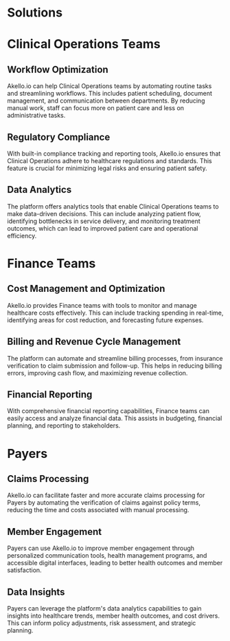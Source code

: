 # Solutions



# Clinical Operations Teams

## **Workflow Optimization**
 Akello.io can help Clinical Operations teams by automating routine tasks and streamlining workflows. This includes patient scheduling, document management, and communication between departments. By reducing manual work, staff can focus more on patient care and less on administrative tasks.

## **Regulatory Compliance**
With built-in compliance tracking and reporting tools, Akello.io ensures that Clinical Operations adhere to healthcare regulations and standards. This feature is crucial for minimizing legal risks and ensuring patient safety.

## **Data Analytics**
The platform offers analytics tools that enable Clinical Operations teams to make data-driven decisions. This can include analyzing patient flow, identifying bottlenecks in service delivery, and monitoring treatment outcomes, which can lead to improved patient care and operational efficiency.

# Finance Teams
## **Cost Management and Optimization**
Akello.io provides Finance teams with tools to monitor and manage healthcare costs effectively. This can include tracking spending in real-time, identifying areas for cost reduction, and forecasting future expenses.

## **Billing and Revenue Cycle Management**
The platform can automate and streamline billing processes, from insurance verification to claim submission and follow-up. This helps in reducing billing errors, improving cash flow, and maximizing revenue collection.

## **Financial Reporting**
With comprehensive financial reporting capabilities, Finance teams can easily access and analyze financial data. This assists in budgeting, financial planning, and reporting to stakeholders.

# Payers
## **Claims Processing**
Akello.io can facilitate faster and more accurate claims processing for Payers by automating the verification of claims against policy terms, reducing the time and costs associated with manual processing.

## **Member Engagement**
Payers can use Akello.io to improve member engagement through personalized communication tools, health management programs, and accessible digital interfaces, leading to better health outcomes and member satisfaction.

## **Data Insights**
Payers can leverage the platform's data analytics capabilities to gain insights into healthcare trends, member health outcomes, and cost drivers. This can inform policy adjustments, risk assessment, and strategic planning.

